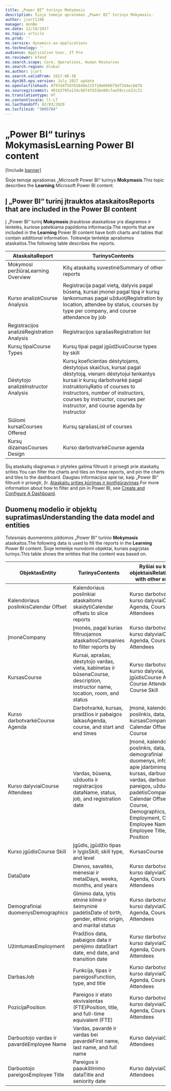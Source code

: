 ```yaml
---
title: „Power BI“ turinys Mokymasis
description: Šioje temoje aprašomas „Power BI“ turinys Mokymasis.
author: jcart1106
manager: AnnBe
ms.date: 12/19/2017
ms.topic: article
ms.prod: ''
ms.service: dynamics-ax-applications
ms.technology: ''
audience: Application User, IT Pro
ms.reviewer: kfend
ms.search.scope: Core, Operations, Human Resources
ms.search.region: Global
ms.author: jcart
ms.search.validFrom: 2017-06-30
ms.dyn365.ops.version: July 2017 update
ms.openlocfilehash: 8f97d4f59765840e215710e666079df3d4ecb878
ms.sourcegitcommit: 40163705a134c9874fd33be80c7ae59ccce22c21
ms.translationtype: HT
ms.contentlocale: lt-LT
ms.lasthandoff: 02/03/2020
ms.locfileid: "3005784"
---
```

# <a name="learning-power-bi-content"></a><span data-ttu-id="ef7c1-103">„Power BI“ turinys Mokymasis</span><span class="sxs-lookup"><span data-stu-id="ef7c1-103">Learning Power BI content</span></span>

[!include [banner](../includes/banner.md)]

<span data-ttu-id="ef7c1-104">Šioje temoje aprašomas „Microsoft Power BI“ turinys **Mokymasis**.</span><span class="sxs-lookup"><span data-stu-id="ef7c1-104">This topic describes the **Learning** Microsoft Power BI content.</span></span>

## <a name="reports-that-are-included-in-the-power-bi-content"></a><span data-ttu-id="ef7c1-105">Į „Power BI“ turinį įtrauktos ataskaitos</span><span class="sxs-lookup"><span data-stu-id="ef7c1-105">Reports that are included in the Power BI content</span></span>

<span data-ttu-id="ef7c1-106">Į „Power BI“ turinį **Mokymasis** įtrauktose ataskaitose yra diagramos ir lentelės, kuriose pateikiama papildoma informacija.</span><span class="sxs-lookup"><span data-stu-id="ef7c1-106">The reports that are included in the **Learning** Power BI content have both charts and tables that contain additional information.</span></span> <span data-ttu-id="ef7c1-107">Tolesnėje lentelėje aprašomos ataskaitos.</span><span class="sxs-lookup"><span data-stu-id="ef7c1-107">The following table describes the reports.</span></span>

| <span data-ttu-id="ef7c1-108">Ataskaita</span><span class="sxs-lookup"><span data-stu-id="ef7c1-108">Report</span></span>                | <span data-ttu-id="ef7c1-109">Turinys</span><span class="sxs-lookup"><span data-stu-id="ef7c1-109">Contents</span></span> |
|-----------------------|----------|
| <span data-ttu-id="ef7c1-110">Mokymosi peržiūra</span><span class="sxs-lookup"><span data-stu-id="ef7c1-110">Learning Overview</span></span>     | <span data-ttu-id="ef7c1-111">Kitų ataskaitų suvestinė</span><span class="sxs-lookup"><span data-stu-id="ef7c1-111">Summary of other reports</span></span> |
| <span data-ttu-id="ef7c1-112">Kurso analizė</span><span class="sxs-lookup"><span data-stu-id="ef7c1-112">Course Analysis</span></span>       | <span data-ttu-id="ef7c1-113">Registracija pagal vietą, dalyvis pagal būseną, kursai įmonei pagal tipą ir kursų lankomumas pagal užduotį</span><span class="sxs-lookup"><span data-stu-id="ef7c1-113">Registration by location, attendee by status, courses by type per company, and course attendance by job</span></span> |
| <span data-ttu-id="ef7c1-114">Registracijos analizė</span><span class="sxs-lookup"><span data-stu-id="ef7c1-114">Registration Analysis</span></span> | <span data-ttu-id="ef7c1-115">Registracijos sąrašas</span><span class="sxs-lookup"><span data-stu-id="ef7c1-115">Registration list</span></span> |
| <span data-ttu-id="ef7c1-116">Kursų tipai</span><span class="sxs-lookup"><span data-stu-id="ef7c1-116">Course Types</span></span>          | <span data-ttu-id="ef7c1-117">Kursų tipai pagal įgūdžius</span><span class="sxs-lookup"><span data-stu-id="ef7c1-117">Course types by skill</span></span> |
| <span data-ttu-id="ef7c1-118">Dėstytojo analizė</span><span class="sxs-lookup"><span data-stu-id="ef7c1-118">Instructor Analysis</span></span>   | <span data-ttu-id="ef7c1-119">Kursų koeficientas dėstytojams, dėstytojus skaičius, kursai pagal dėstytoją, vienam dėstytojui tenkantys kursai ir kursų darbotvarkė pagal instruktorių</span><span class="sxs-lookup"><span data-stu-id="ef7c1-119">Ratio of courses to instructors, number of instructors, courses by instructor, courses per instructor, and course agenda by instructor</span></span> |
| <span data-ttu-id="ef7c1-120">Siūlomi kursai</span><span class="sxs-lookup"><span data-stu-id="ef7c1-120">Courses Offered</span></span>       | <span data-ttu-id="ef7c1-121">Kursų sąrašas</span><span class="sxs-lookup"><span data-stu-id="ef7c1-121">List of courses</span></span> |
| <span data-ttu-id="ef7c1-122">Kursų dizainas</span><span class="sxs-lookup"><span data-stu-id="ef7c1-122">Courses Design</span></span>        | <span data-ttu-id="ef7c1-123">Kurso darbotvarkė</span><span class="sxs-lookup"><span data-stu-id="ef7c1-123">Course agenda</span></span> |

<span data-ttu-id="ef7c1-124">Šių ataskaitų diagramas ir plyteles galima filtruoti ir prisegti prie ataskaitų srities.</span><span class="sxs-lookup"><span data-stu-id="ef7c1-124">You can filter the charts and tiles on these reports, and pin the charts and tiles to the dashboard.</span></span> <span data-ttu-id="ef7c1-125">Daugiau informacijos apie tai, kaip „Power BI“ filtruoti ir prisegti, žr. [Ataskaitų srities kūrimas ir konfigūravimas](https://powerbi.microsoft.com/guided-learning/powerbi-learning-4-2-create-configure-dashboards).</span><span class="sxs-lookup"><span data-stu-id="ef7c1-125">For more information about how to filter and pin in Power BI, see [Create and Configure A Dashboard](https://powerbi.microsoft.com/guided-learning/powerbi-learning-4-2-create-configure-dashboards).</span></span>

## <a name="understanding-the-data-model-and-entities"></a><span data-ttu-id="ef7c1-126">Duomenų modelio ir objektų supratimas</span><span class="sxs-lookup"><span data-stu-id="ef7c1-126">Understanding the data model and entities</span></span>

<span data-ttu-id="ef7c1-127">Tolesniais duomenimis pildomos „Power BI“ turinio **Mokymasis** ataskaitos.</span><span class="sxs-lookup"><span data-stu-id="ef7c1-127">The following data is used to fill the reports in the **Learning** Power BI content.</span></span> <span data-ttu-id="ef7c1-128">Šioje lentelėje nurodomi objektai, kuriais pagrįstas turinys.</span><span class="sxs-lookup"><span data-stu-id="ef7c1-128">This table shows the entities that the content was based on.</span></span>

| <span data-ttu-id="ef7c1-129">Objektas</span><span class="sxs-lookup"><span data-stu-id="ef7c1-129">Entity</span></span>           | <span data-ttu-id="ef7c1-130">Turinys</span><span class="sxs-lookup"><span data-stu-id="ef7c1-130">Contents</span></span>                                                         | <span data-ttu-id="ef7c1-131">Ryšiai su kitais objektais</span><span class="sxs-lookup"><span data-stu-id="ef7c1-131">Relationships with other entities</span></span> |
|------------------|------------------------------------------------------------------|-----------------------------------|
| <span data-ttu-id="ef7c1-132">Kalendoriaus poslinkis</span><span class="sxs-lookup"><span data-stu-id="ef7c1-132">Calendar Offset</span></span>  | <span data-ttu-id="ef7c1-133">Kalendoriaus poslinkiai ataskaitoms skaidyti</span><span class="sxs-lookup"><span data-stu-id="ef7c1-133">Calendar offsets to slice reports</span></span>                                | <span data-ttu-id="ef7c1-134">Kurso darbotvarkė, kurso dalyviai</span><span class="sxs-lookup"><span data-stu-id="ef7c1-134">Course Agenda, Course Attendees</span></span> |
| <span data-ttu-id="ef7c1-135">Įmonė</span><span class="sxs-lookup"><span data-stu-id="ef7c1-135">Company</span></span>          | <span data-ttu-id="ef7c1-136">Įmonės, pagal kurias filtruojamos ataskaitos</span><span class="sxs-lookup"><span data-stu-id="ef7c1-136">Companies to filter reports by</span></span>                                   | <span data-ttu-id="ef7c1-137">Kurso darbotvarkė, kurso dalyviai</span><span class="sxs-lookup"><span data-stu-id="ef7c1-137">Course Agenda, Course Attendees</span></span> |
| <span data-ttu-id="ef7c1-138">Kursas</span><span class="sxs-lookup"><span data-stu-id="ef7c1-138">Course</span></span>           | <span data-ttu-id="ef7c1-139">Kursai, aprašas, dėstytojo vardas, vieta, kabinetas ir būsena</span><span class="sxs-lookup"><span data-stu-id="ef7c1-139">Course, description, instructor name, location, room, and status</span></span> | <span data-ttu-id="ef7c1-140">Kurso darbotvarkė, kurso dalyviai, kurso įgūdis</span><span class="sxs-lookup"><span data-stu-id="ef7c1-140">Course Agenda, Course Attendees, Course Skill</span></span> |
| <span data-ttu-id="ef7c1-141">Kurso darbotvarkė</span><span class="sxs-lookup"><span data-stu-id="ef7c1-141">Course Agenda</span></span>    | <span data-ttu-id="ef7c1-142">Darbotvarkė, kursas, pradžios ir pabaigos laikas</span><span class="sxs-lookup"><span data-stu-id="ef7c1-142">Agenda, course, and start and end times</span></span>                          | <span data-ttu-id="ef7c1-143">Įmonė, kalendoriaus poslinkis, data, kursas</span><span class="sxs-lookup"><span data-stu-id="ef7c1-143">Company, Calendar Offset, Date, Course</span></span> |
| <span data-ttu-id="ef7c1-144">Kurso dalyviai</span><span class="sxs-lookup"><span data-stu-id="ef7c1-144">Course Attendees</span></span> | <span data-ttu-id="ef7c1-145">Vardas, būsena, užduotis ir registracijos data</span><span class="sxs-lookup"><span data-stu-id="ef7c1-145">Name, status, job, and registration date</span></span>                         | <span data-ttu-id="ef7c1-146">Įmonė, kalendoriaus poslinkis, data, kursas, demografiniai duomenys, informacija apie įdarbinimą, kursas, darbuotojo vardas, darbuotojo pareigos, užduotis, padėtis</span><span class="sxs-lookup"><span data-stu-id="ef7c1-146">Company, Calendar Offset, Date, Course, Demographics, Employment, Course, Employee Name, Employee Title, Job, Position</span></span> |
| <span data-ttu-id="ef7c1-147">Kurso įgūdis</span><span class="sxs-lookup"><span data-stu-id="ef7c1-147">Course Skill</span></span>     | <span data-ttu-id="ef7c1-148">Įgūdis, įgūdžio tipas ir lygis</span><span class="sxs-lookup"><span data-stu-id="ef7c1-148">Skill, skill type, and level</span></span>                                     | <span data-ttu-id="ef7c1-149">Kursas</span><span class="sxs-lookup"><span data-stu-id="ef7c1-149">Course</span></span> |
| <span data-ttu-id="ef7c1-150">Data</span><span class="sxs-lookup"><span data-stu-id="ef7c1-150">Date</span></span>             | <span data-ttu-id="ef7c1-151">Dienos, savaitės, mėnesiai ir metai</span><span class="sxs-lookup"><span data-stu-id="ef7c1-151">Days, weeks, months, and years</span></span>                                   | <span data-ttu-id="ef7c1-152">Kurso darbotvarkė, kurso dalyviai</span><span class="sxs-lookup"><span data-stu-id="ef7c1-152">Course Agenda, Course Attendees</span></span> |
| <span data-ttu-id="ef7c1-153">Demografiniai duomenys</span><span class="sxs-lookup"><span data-stu-id="ef7c1-153">Demographics</span></span>     | <span data-ttu-id="ef7c1-154">Gimimo data, lytis etninė kilmė ir šeimyninė padėtis</span><span class="sxs-lookup"><span data-stu-id="ef7c1-154">Date of birth, gender, ethnic origin, and marital status</span></span>         | <span data-ttu-id="ef7c1-155">Kurso darbotvarkė, kurso dalyviai</span><span class="sxs-lookup"><span data-stu-id="ef7c1-155">Course Agenda, Course Attendees</span></span> |
| <span data-ttu-id="ef7c1-156">Užimtumas</span><span class="sxs-lookup"><span data-stu-id="ef7c1-156">Employment</span></span>       | <span data-ttu-id="ef7c1-157">Pradžios data, pabaigos data ir perėjimo data</span><span class="sxs-lookup"><span data-stu-id="ef7c1-157">Start date, end date, and transition date</span></span>                        | <span data-ttu-id="ef7c1-158">Kurso darbotvarkė, kurso dalyviai</span><span class="sxs-lookup"><span data-stu-id="ef7c1-158">Course Agenda, Course Attendees</span></span> |
| <span data-ttu-id="ef7c1-159">Darbas</span><span class="sxs-lookup"><span data-stu-id="ef7c1-159">Job</span></span>              | <span data-ttu-id="ef7c1-160">Funkcija, tipas ir pareigos</span><span class="sxs-lookup"><span data-stu-id="ef7c1-160">Function, type, and title</span></span>                                        | <span data-ttu-id="ef7c1-161">Kurso darbotvarkė, kurso dalyviai</span><span class="sxs-lookup"><span data-stu-id="ef7c1-161">Course Agenda, Course Attendees</span></span> |
| <span data-ttu-id="ef7c1-162">Pozicija</span><span class="sxs-lookup"><span data-stu-id="ef7c1-162">Position</span></span>         | <span data-ttu-id="ef7c1-163">Pareigos ir etato ekvivalentas (FTE)</span><span class="sxs-lookup"><span data-stu-id="ef7c1-163">Position, title, and full-time equivalent (FTE)</span></span>                  | <span data-ttu-id="ef7c1-164">Kurso darbotvarkė, kurso dalyviai</span><span class="sxs-lookup"><span data-stu-id="ef7c1-164">Course Agenda, Course Attendees</span></span> |
| <span data-ttu-id="ef7c1-165">Darbuotojo vardas ir pavardė</span><span class="sxs-lookup"><span data-stu-id="ef7c1-165">Employee Name</span></span>    | <span data-ttu-id="ef7c1-166">Vardas, pavardė ir vardas bei pavardė</span><span class="sxs-lookup"><span data-stu-id="ef7c1-166">First name, last name, and full name</span></span>                             | <span data-ttu-id="ef7c1-167">Kurso dalyviai</span><span class="sxs-lookup"><span data-stu-id="ef7c1-167">Course Attendees</span></span> |
| <span data-ttu-id="ef7c1-168">Darbuotojo pareigos</span><span class="sxs-lookup"><span data-stu-id="ef7c1-168">Employee Title</span></span>   | <span data-ttu-id="ef7c1-169">Pareigos ir paaukštinimo data</span><span class="sxs-lookup"><span data-stu-id="ef7c1-169">Title and seniority date</span></span>                                         | <span data-ttu-id="ef7c1-170">Kurso dalyviai</span><span class="sxs-lookup"><span data-stu-id="ef7c1-170">Course Attendees</span></span> |
